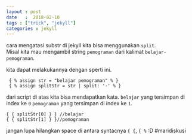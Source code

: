 ```yaml
---
layout : post
date   :  2018-02-10
tags : ["trick", "jekyll"]
categories : jekyll
---
```


cara mengatasi substr di jekyll kita bisa menggunakan `split`.<br>
Misal kita mau mengambil string `pemograman` dari kalimat `belajar-pemograman`.<br>

kita dapat melakukannya dengan sperti ini.<br>

```
 { % assign str = "belajar pemograman" % }
 { % assign splitStr = str | split: '-' % }
```
dari script di atas kita bisa mendapatkan kata.
`belajar` yang tersimpan di index ke `0`
`pemograman` yang tersimpan di index ke `1`.

```
{ { splitStr[0] } } //belajar
{ { splitStr[1] } }//pemograman
```

jangan lupa hilangkan space di antara syntacnya `{ {`, `{ %` :D
#maridiskusi
